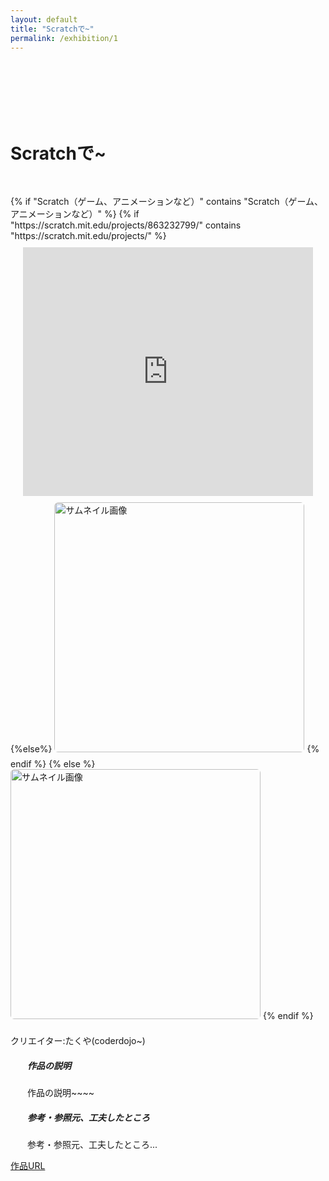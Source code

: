```yaml
---
layout: default
title: "Scratchで~"
permalink: /exhibition/1
---
```

<h1 style="padding-top: 100px; padding-bottom: 30px; ">Scratchで~</h1>
{% if "Scratch（ゲーム、アニメーションなど）" contains "Scratch（ゲーム、アニメーションなど）" %}
{% if "https://scratch.mit.edu/projects/863232799/" contains "https://scratch.mit.edu/projects/" %}
<div class="scratch-wrapper">
<iframe src="https://scratch.mit.edu/projects/863232799/embed" allowtransparency="true" width="485" height="402" frameborder="0" scrolling="no" allowfullscreen></iframe>
</div>
{%else%}
<img class='top-img lazyload' src='../img/2023/exhibition/test.jpg' alt='サムネイル画像' loading='lazy'  style='margin-bottom: 10px; border-radius: 6px;width: 400px;' />    
{% endif %}
{% else %}
<img class='top-img lazyload' src='../img/2023/exhibition/test.jpg' alt='サムネイル画像' loading='lazy'  style='margin-bottom: 10px; border-radius: 6px;width: 400px;' />
{% endif %}
<p>クリエイター:たくや(coderdojo~)</p>
<div class="box">
  <h5>作品の説明</h5>
  <p>作品の説明~~~~</p>
</div>
<div class="box">
  <h5>参考・参照元、工夫したところ</h5>
  <p>参考・参照元、工夫したところ...</p>
</div>


<a href="https://scratch.mit.edu/projects/863232799/" target="_blank" rel="noopener" class="button air">作品URL</a>

<style type="text/css">
  .prev { display: table-cell; color: white; text-align: left;   }
  .toc  { display: table-cell; color: white; text-align: center; }
  .next { display: table-cell; color: white; text-align: right;  }
  .nav a:link, .nav a:visited { color: white; }
  iframe{margin: 0 auto}
  .box{width:450px; margin: 0 auto}
  .box h5{text-align: left;}
  .air{margin-bottom:60px;}

  /* scratch wrapper */
  div.scratch-wrapper {
    position: relative;
    padding-bottom: 79%;
    height: 0;
    overflow: hidden;
    margin: 10px 20px;
  }

  div.scratch-wrapper > iframe {
    position: absolute;
    top: 0;
    left: 0;
    width: 100%;
    height: 100%;
  }
</style>
